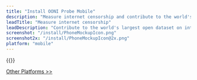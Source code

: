 ```yaml
---
title: "Install OONI Probe Mobile"
description: "Measure internet censorship and contribute to the world's largest open dataset on internet censorship"
leadTitle: "Measure internet censorship"
leadDescription: "Contribute to the world's largest open dataset on internet censorship"
screenshot: "/install/PhoneMockupIcon.png"
screenshot2x: "/install/PhoneMockupIcon@2x.png"
platform: "mobile"
---
```


{{<app-stores>}}

[Other Platforms >>](/install/all)
